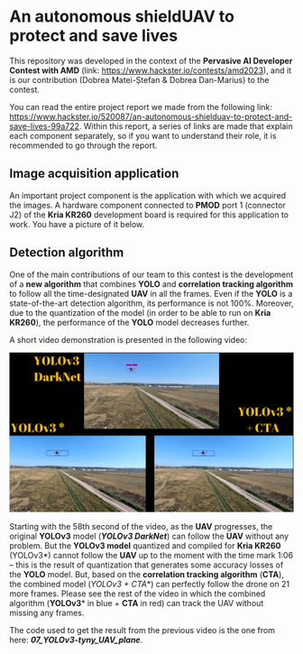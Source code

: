 # An autonomous shieldUAV to protect and save lives
This repository was developed in the context of the **Pervasive AI Developer Contest with AMD** (link: https://www.hackster.io/contests/amd2023), and it is our contribution (Dobrea Matei-Ștefan & Dobrea Dan-Marius) to the contest.

You can read the entire project report we made from the following link: https://www.hackster.io/520087/an-autonomous-shielduav-to-protect-and-save-lives-99a722. Within this report, a series of links are made that explain each component separately, so if you want to understand their role, it is recommended to go through the report.

## Image acquisition application
An important project component is the application with which we acquired the images. A hardware component connected to **PMOD** port 1 (connector J2) of the **Kria KR260** development board is required for this application to work. You have a picture of it below.

## Detection algorithm
One of the main contributions of our team to this contest is the development of a **new algorithm** that combines **YOLO** and **correlation tracking algorithm** to follow all the time-designated **UAV** in all the frames. Even if the **YOLO** is a state-of-the-art detection algorithm, its performance is not 100%. Moreover, due to the quantization of the model (in order to be able to run on **Kria KR260**), the performance of the **YOLO** model decreases further.

A short video demonstration is presented in the following video:

[![Everything Is AWESOME](https://github.com/dmdobrea/shieldUAV/blob/main/Images/Youtube_3UAV.PNG)](https://youtu.be/67_oauHjYTA "Everything Is AWESOME")

Starting with the 58th second of the video, as the **UAV** progresses, the original **YOLOv3** model (_**YOLOv3 DarkNet**_) can follow the **UAV** without any problem. But the **YOLOv3 model** quantized and compiled for **Kria KR260** (YOLOv3*) cannot follow the **UAV** up to the moment with the time mark 1:06 – this is the result of quantization that generates some accuracy losses of the **YOLO** model. But, based on the **correlation tracking algorithm** (**CTA**), the combined model (**YOLOv3* + CTA**) can perfectly follow the drone on 21 more frames.
Please see the rest of the video in which the combined algorithm (**YOLOv3*** in blue + **CTA** in red) can track the UAV without missing any frames.

The code used to get the result from the previous video is the one from here: _**07_YOLOv3-tyny_UAV_plane**_.





